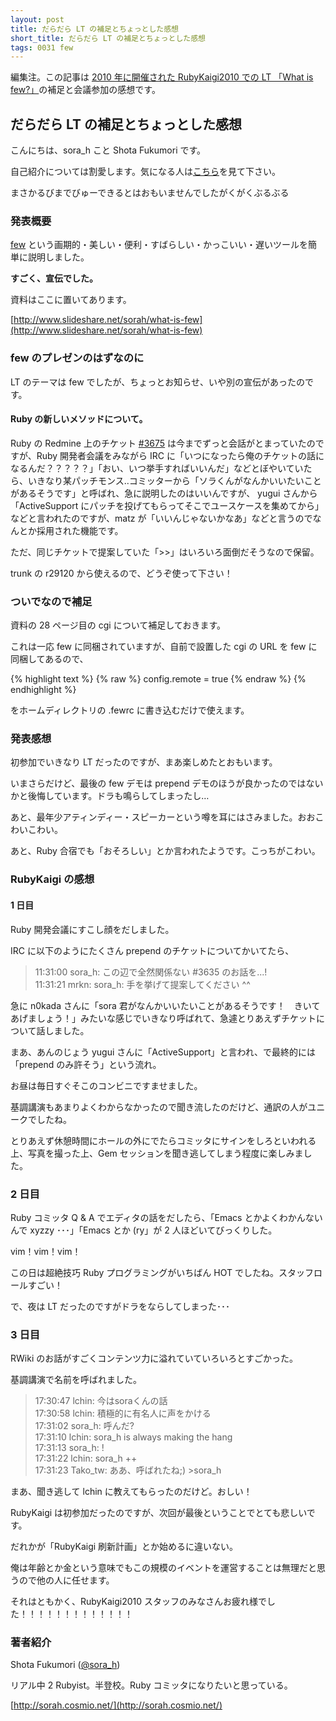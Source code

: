 ```yaml
---
layout: post
title: だらだら LT の補足とちょっとした感想
short_title: だらだら LT の補足とちょっとした感想
tags: 0031 few
---
```



編集注。この記事は [2010 年に開催された RubyKaigi2010 での LT 「What is few?」](http://rubykaigi.org/2010/ja/events/41)の補足と会議参加の感想です。

## だらだら LT の補足とちょっとした感想

こんにちは、sora_h こと Shota Fukumori です。

自己紹介については割愛します。気になる人は[こちら](http://sorah.cosmio.net/)を見て下さい。

まさかるびまでびゅーできるとはおもいませんでしたがくがくぶるぶる

### 発表概要

[few](http://github.com/ujihisa/few) という画期的・美しい・便利・すばらしい・かっこいい・遅いツールを簡単に説明しました。

__すごく、宣伝でした。__

資料はここに置いてあります。 

[http://www.slideshare.net/sorah/what-is-few](http://www.slideshare.net/sorah/what-is-few)

### few のプレゼンのはずなのに

LT のテーマは few でしたが、ちょっとお知らせ、いや別の宣伝があったのです。

#### Ruby の新しいメソッドについて。

Ruby の Redmine 上のチケット [#3675](http://redmine.ruby-lang.org/issues/show/3675) は今までずっと会話がとまっていたのですが、Ruby 開発者会議をみながら IRC に「いつになったら俺のチケットの話になるんだ？？？？？」「おい、いつ挙手すればいいんだ」などとぼやいていたら、いきなり某パッチモンス..コミッターから「ソラくんがなんかいいたいことがあるそうです」と呼ばれ、急に説明したのはいいんですが、 yugui さんから「ActiveSupport にパッチを投げてもらってそこでユースケースを集めてから」などと言われたのですが、matz が「いいんじゃないかなあ」などと言うのでなんとか採用された機能です。

ただ、同じチケットで提案していた「&gt;&gt;」はいろいろ面倒だそうなので保留。

trunk の r29120 から使えるので、どうぞ使って下さい！

### ついでなので補足

資料の 28 ページ目の cgi について補足しておきます。

これは一応 few に同梱されていますが、自前で設置した cgi の URL を few に同梱してあるので、

{% highlight text %}
{% raw %}
config.remote = true
{% endraw %}
{% endhighlight %}


をホームディレクトリの .fewrc に書き込むだけで使えます。

### 発表感想

初参加でいきなり LT だったのですが、まあ楽しめたとおもいます。

いまさらだけど、最後の few デモは prepend デモのほうが良かったのではないかと後悔しています。ドラも鳴らしてしまったし…

あと、最年少アティンディー・スピーカーという噂を耳にはさみました。おおこわいこわい。

あと、Ruby 合宿でも「おそろしい」とか言われたようです。こっちがこわい。

### RubyKaigi の感想

#### 1 日目

Ruby 開発会議にすこし顔をだしました。

IRC に以下のようにたくさん prepend のチケットについてかいてたら、

> 11:31:00 sora_h: この辺で全然関係ない #3635 のお話を...!<br />
> 11:31:21 mrkn: sora_h: 手を挙げて提案してください ^^


急に n0kada さんに「sora 君がなんかいいたいことがあるそうです！　きいてあげましょう！」みたいな感じでいきなり呼ばれて、急遽とりあえずチケットについて話しました。

まあ、あんのじょう yugui さんに「ActiveSupport」と言われ、で最終的には「prepend のみ許そう」という流れ。

お昼は毎日すぐそこのコンビニですませました。

基調講演もあまりよくわからなかったので聞き流したのだけど、通訳の人がユニークでしたね。

とりあえず休憩時間にホールの外にでたらコミッタにサインをしろといわれる上、写真を撮った上、Gem セッションを聞き逃してしまう程度に楽しみました。

### 2 日目

Ruby コミッタ Q &amp; A でエディタの話をだしたら、「Emacs とかよくわかんないんで xyzzy ･･･」「Emacs とか (ry」が 2 人ほどいてびっくりした。

vim！vim！vim！

この日は超絶技巧 Ruby プログラミングがいちばん HOT でしたね。スタッフロールすごい！

で、夜は LT だったのですがドラをならしてしまった･･･

### 3 日目

RWiki のお話がすごくコンテンツ力に溢れていていろいろとすごかった。

基調講演で名前を呼ばれました。

> 17:30:47 lchin: 今はsoraくんの話<br />
> 17:30:58 lchin: 積極的に有名人に声をかける<br />
> 17:31:02 sora_h: 呼んだ?<br />
> 17:31:10 lchin: sora_h is always making the hang<br />
> 17:31:13 sora_h: !<br />
> 17:31:22 lchin: sora_h ++<br />
> 17:31:23 Tako_tw: ああ、呼ばれたね;) &gt;sora_h


まあ、聞き逃して lchin に教えてもらったのだけど。おしい！

RubyKaigi は初参加だったのですが、次回が最後ということでとても悲しいです。

だれかが「RubyKaigi 刷新計画」とか始めるに違いない。

俺は年齢とか金という意味でもこの規模のイベントを運営することは無理だと思うので他の人に任せます。

それはともかく、RubyKaigi2010 スタッフのみなさんお疲れ様でした！！！！！！！！！！！！！

### 著者紹介

Shota Fukumori ([@sora_h](http://twitter.com/sora_h))

リアル中 2 Rubyist。半登校。Ruby コミッタになりたいと思っている。

[http://sorah.cosmio.net/](http://sorah.cosmio.net/)


